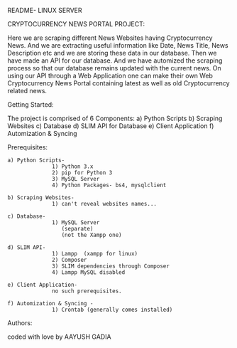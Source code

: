 README- LINUX SERVER


CRYPTOCURRENCY NEWS PORTAL PROJECT:

Here we are scraping different News Websites having Cryptocurrency News. And we are extracting useful information like Date, News Title, News Description etc and we are storing these data in our database. Then we have made an API for our database. And we have automized the scraping process so that our database remains updated with the current news.
On using our API through a Web Application one can make their own Web Cryptocurrency News Portal containing latest as well as old Cryptocurrency related news.



Getting Started:

The project is comprised of 6 Components:
	a) Python Scripts
	b) Scraping Websites
	c) Database
	d) SLIM API for Database
	e) Client Application 
	f) Automization & Syncing 



Prerequisites:

	a) Python Scripts-
				  1) Python 3.x
				  2) pip for Python 3
				  3) MySQL Server 
				  4) Python Packages- bs4, mysqlclient

	b) Scraping Websites-
				  1) can't reveal websites names...

	c) Database-
				  1) MySQL Server
				  	 (separate)	
				     (not the Xampp one)

	d) SLIM API-
				  1) Lampp  (xampp for linux)
 				  2) Composer
 				  3) SLIM dependencies through Composer
 				  4) Lampp MySQL disabled

	e) Client Application-
				  no such prerequisites.

	f) Automization & Syncing -
				  1) Crontab (generally comes installed)



Authors:

coded with love by AAYUSH GADIA 
